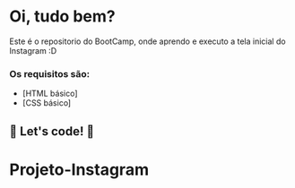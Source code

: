 # Oi, tudo bem?

Este é o repositorio do BootCamp, onde aprendo e executo a tela inicial do Instagram :D

### Os requisitos são:

* [HTML básico]
* [CSS básico]

## 🚀 Let's code! 🚀
# Projeto-Instagram
